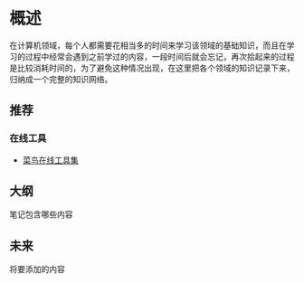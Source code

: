 # 概述

在计算机领域，每个人都需要花相当多的时间来学习该领域的基础知识，而且在学习的过程中经常会遇到之前学过的内容，一段时间后就会忘记，再次拾起来的过程是比较消耗时间的，为了避免这种情况出现，在这里把各个领域的知识记录下来，归纳成一个完整的知识网络。

## 推荐

### 在线工具

- [菜鸟在线工具集](https://c.runoob.com/)

## 大纲

笔记包含哪些内容


## 未来

将要添加的内容
